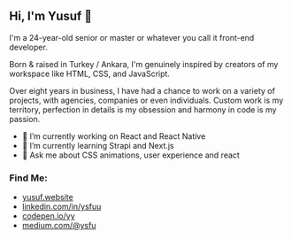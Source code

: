 ## Hi, I'm Yusuf 👋

I'm a 24-year-old senior or master or whatever you call it front-end developer.

Born & raised in Turkey / Ankara, I'm genuinely inspired by creators of my workspace like HTML, CSS, and JavaScript.

Over eight years in business, I have had a chance to work on a variety of projects, with agencies, companies or even individuals. Custom work is my territory, perfection in details is my obsession and harmony in code is my passion.

- 🔭 I’m currently working on React and React Native
- 🌱 I’m currently learning Strapi and Next.js
- 💬 Ask me about CSS animations, user experience and react

### Find Me:
  - [yusuf.website](https://yusuf.website/)
  - [linkedin.com/in/ysfuu](https://www.linkedin.com/in/ysfuu/)
  - [codepen.io/yy](https://codepen.io/yy/)
  - [medium.com/@ysfu](https://medium.com/@ysfu)
